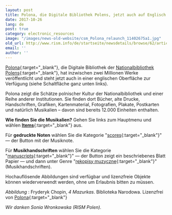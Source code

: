 ```yaml
---
layout: post
title: Polona, die Digitale Bibliothek Polens, jetzt auch auf Englisch
date: 2017-10-26
lang: de
post: true
category: electronic_resources
image: "/images/news-old-website/csm_Polona_relaunch_11402675a1.jpg"
old_url: http://www.rism.info/de/startseite/newsdetails/browse/62/article/64/polona-the-digital-library-of-poland-now-in-english.html
email: ''
author: ''
---
```


[Polona](https://polona.pl/){:target="_blank"}, die Digitale Bibliothek der [Nationalbibliothek Polens](http://bn.org.pl/en/){:target="_blank"}, hat inzwischen zwei Millionen Werke veröffentlicht und steht jetzt auch in einer englischen Oberfläche zur Verfügung (siehe Schaltfläche ganz unten links).

Polona zeigt die Schätze polnischer Kultur der Nationalbibliothek und einer Reihe anderer Institutionen. Sie finden dort Bücher, alte Drucke, Handschriften, Grafiken, Kartenmaterial, Fotografien, Plakate, Postkarten und natürlich Musikalien – davon sind bereits 12.000 Einheiten enthalten.

**Wie finden Sie die Musikalien?**
Gehen Sie links zum Hauptmenu und wählen [**Items**](https://polona.pl/items/?filters=public:1){:target="_blank"} aus.

Für **gedruckte Noten** wählen Sie die Kategorie "[scores](https://polona.pl/items/?filters=category:scores,public:1,hasTextContent:0){:target="_blank"}" — der Button mit der Musiknote.

Für **Musikhandschriften** wählen Sie die Kategorie "[manuscripts](https://polona.pl/items/?filters=category:manuscripts,public:1,hasTextContent:0){:target="_blank"}" — der Button zeigt ein beschriebenes Blatt Papier — und dann unter Genre "[rękopisy muzyczne](https://polona.pl/items/?filters=category:manuscripts,metatype:r%C4%99kopisy_muzyczne,public:1,hasTextContent:0){:target="_blank"}" (Musikhandschriften).

Hochauflösende Abbildungen sind verfügbar und lizenzfreie Objekte können wiederverwendt werden, ohne um Erlaubnis bitten zu müssen.

_Abbildung_ : Fryderyk Chopin, _4 Mazurkas_. Biblioteka Narodowa. Lizenzfrei von [Polona](https://polona.pl/item/4-mazurkas-pour-le-piano-dediees-a-mlle-rose-mostowska-op-33,MTEyNDgwNA/){:target="_blank"}

_Wir danken Sonia Wronkowska (RISM Polen)._


